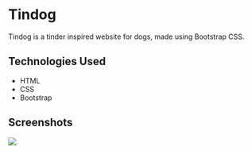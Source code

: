 # Tindog
Tindog is a tinder inspired website for dogs, made using Bootstrap CSS.

## Technologies Used

- HTML
- CSS
- Bootstrap

## Screenshots
![](https://github.com/Zen2710/Front-End-Projects/blob/main/Projects/TinDog/images/Tindog.png)
